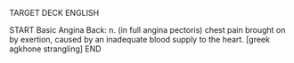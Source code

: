 TARGET DECK
ENGLISH

START
Basic
Angina
Back: n. (in full angina pectoris) chest pain brought on by exertion, caused by an inadequate blood supply to the heart. [greek agkhone strangling]
END
